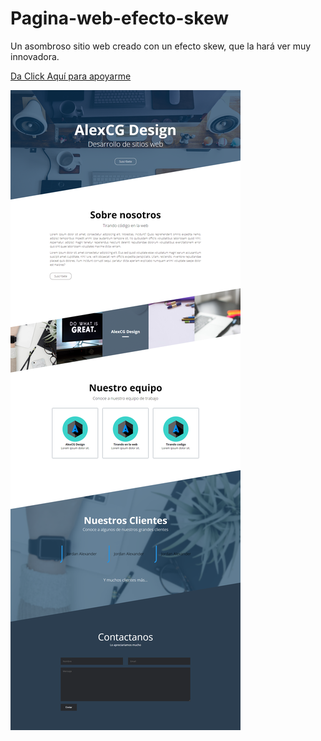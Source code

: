 # Pagina-web-efecto-skew

Un asombroso sitio web creado con un efecto skew, que la hará ver muy innovadora.

[Da Click Aquí para apoyarme](https://www.youtube.com/c/AlexCGDesign?sub_confirmation=1)

![AlexCG Design](https://github.com/AlexCGDesign/Pagina-web-efecto-skew/blob/master/Pagina%20web%20-%20Skew/Mockup.png)
